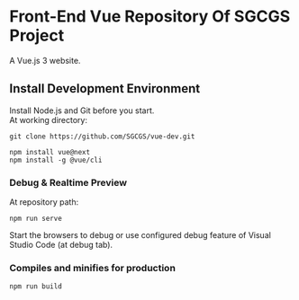 # Front-End Vue Repository Of SGCGS Project
A Vue.js 3 website.

## Install Development Environment
Install Node.js and Git before you start.  
At working directory:
```
git clone https://github.com/SGCGS/vue-dev.git
```
```
npm install vue@next
npm install -g @vue/cli
```

### Debug & Realtime Preview
At repository path:
```
npm run serve
```
Start the browsers to debug or use configured debug feature of Visual Studio Code (at debug tab).

### Compiles and minifies for production
```
npm run build
```
